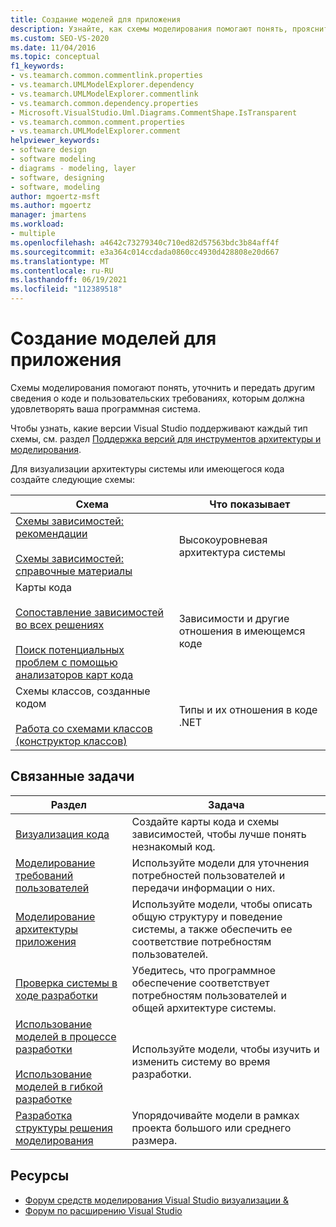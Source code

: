 ```yaml
---
title: Создание моделей для приложения
description: Узнайте, как схемы моделирования помогают понять, прояснить и сообщить идеи о коде и требованиях пользователей, которые должна поддерживать система программного обеспечения.
ms.custom: SEO-VS-2020
ms.date: 11/04/2016
ms.topic: conceptual
f1_keywords:
- vs.teamarch.common.commentlink.properties
- vs.teamarch.UMLModelExplorer.dependency
- vs.teamarch.UMLModelExplorer.commentlink
- vs.teamarch.common.dependency.properties
- Microsoft.VisualStudio.Uml.Diagrams.CommentShape.IsTransparent
- vs.teamarch.common.comment.properties
- vs.teamarch.UMLModelExplorer.comment
helpviewer_keywords:
- software design
- software modeling
- diagrams - modeling, layer
- software, designing
- software, modeling
author: mgoertz-msft
ms.author: mgoertz
manager: jmartens
ms.workload:
- multiple
ms.openlocfilehash: a4642c73279340c710ed82d57563bdc3b84aff4f
ms.sourcegitcommit: e3a364c014ccdada0860cc4930d428808e20d667
ms.translationtype: MT
ms.contentlocale: ru-RU
ms.lasthandoff: 06/19/2021
ms.locfileid: "112389518"
---
```

# <a name="create-models-for-your-app"></a>Создание моделей для приложения

Схемы моделирования помогают понять, уточнить и передать другим сведения о коде и пользовательских требованиях, которым должна удовлетворять ваша программная система.

Чтобы узнать, какие версии Visual Studio поддерживают каждый тип схемы, см. раздел [Поддержка версий для инструментов архитектуры и моделирования](../modeling/analyze-and-model-your-architecture.md#VersionSupport).

Для визуализации архитектуры системы или имеющегося кода создайте следующие схемы:

|**Схема**|**Что показывает**|
|-|-|
|[Схемы зависимостей: рекомендации](../modeling/layer-diagrams-guidelines.md)<br /><br /> [Схемы зависимостей: справочные материалы](../modeling/layer-diagrams-reference.md)|Высокоуровневая архитектура системы|
|Карты кода<br /><br /> [Сопоставление зависимостей во всех решениях](../modeling/map-dependencies-across-your-solutions.md)<br /><br /> [Поиск потенциальных проблем с помощью анализаторов карт кода](../modeling/find-potential-problems-using-code-map-analyzers.md)|Зависимости и другие отношения в имеющемся коде|
|Схемы классов, созданные кодом<br /><br /> [Работа со схемами классов (конструктор классов)](../ide/class-designer/designing-and-viewing-classes-and-types.md)|Типы и их отношения в коде .NET|

## <a name="related-tasks"></a>Связанные задачи

|**Раздел**|**Задача**|
|-|-|
|[Визуализация кода](../modeling/visualize-code.md)|Создайте карты кода и схемы зависимостей, чтобы лучше понять незнакомый код.|
|[Моделирование требований пользователей](../modeling/model-user-requirements.md)|Используйте модели для уточнения потребностей пользователей и передачи информации о них.|
|[Моделирование архитектуры приложения](../modeling/model-your-app-s-architecture.md)|Используйте модели, чтобы описать общую структуру и поведение системы, а также обеспечить ее соответствие потребностям пользователей.|
|[Проверка системы в ходе разработки](../modeling/validate-your-system-during-development.md)|Убедитесь, что программное обеспечение соответствует потребностям пользователей и общей архитектуре системы.|
|[Использование моделей в процессе разработки](../modeling/use-models-in-your-development-process.md)<br /><br /> [Использование моделей в гибкой разработке](/previous-versions/ff398061(v=vs.140))|Используйте модели, чтобы изучить и изменить систему во время разработки.|
|[Разработка структуры решения моделирования](../modeling/structure-your-modeling-solution.md)|Упорядочивайте модели в рамках проекта большого или среднего размера.|

## <a name="resources"></a>Ресурсы

- [Форум средств моделирования Visual Studio визуализации &](https://social.msdn.microsoft.com/Forums/en-US/home?forum=vsarch)
- [Форум по расширению Visual Studio](https://social.msdn.microsoft.com/Forums/vstudio/home?forum=vsx)